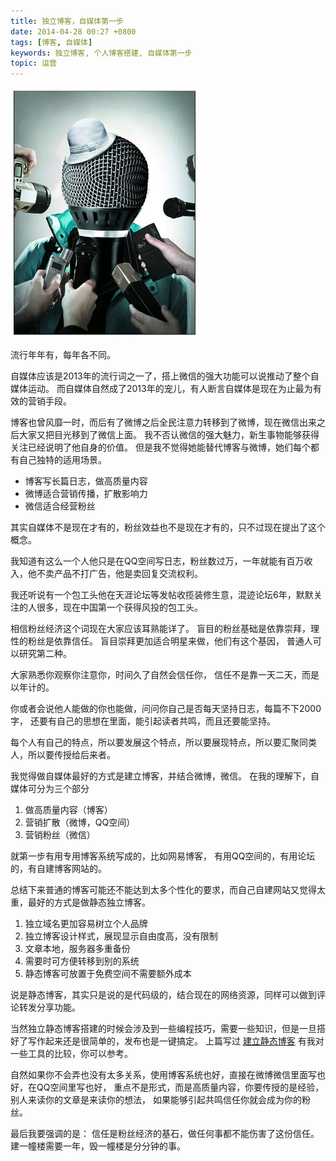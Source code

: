 ```yaml
---
title: 独立博客，自媒体第一步
date: 2014-04-28 00:27 +0800
tags: [博客, 自媒体]
keywords: 独立博客, 个人博客搭建, 自媒体第一步
topic: 运营
---
```


![自媒体](../images/blog/we-media.jpg)

流行年年有，每年各不同。

自媒体应该是2013年的流行词之一了，搭上微信的强大功能可以说推动了整个自媒体运动。
而自媒体自然成了2013年的宠儿，有人断言自媒体是现在为止最为有效的营销手段。

博客也曾风靡一时，而后有了微博之后全民注意力转移到了微博，现在微信出来之后大家又把目光移到了微信上面。
我不否认微信的强大魅力，新生事物能够获得关注已经说明了他自身的价值。
但是我不觉得她能替代博客与微博，她们每个都有自己独特的适用场景。

- 博客写长篇日志，做高质量内容
- 微博适合营销传播，扩散影响力
- 微信适合经营粉丝

其实自媒体不是现在才有的，粉丝效益也不是现在才有的，只不过现在提出了这个概念。

我知道有这么一个人他只是在QQ空间写日志，粉丝数过万，一年就能有百万收入，他不卖产品不打广告，他是卖回复交流权利。

我还听说有一个包工头他在天涯论坛等发帖收揽装修生意，混迹论坛6年，默默关注的人很多，现在中国第一个获得风投的包工头。

相信粉丝经济这个词现在大家应该耳熟能详了。
盲目的粉丝基础是依靠崇拜，理性的粉丝是依靠信任。
盲目崇拜更加适合明星来做，他们有这个基因，
普通人可以研究第二种。

大家熟悉你观察你注意你，时间久了自然会信任你，
信任不是靠一天二天，而是以年计的。

你或者会说他人能做的你也能做，问问你自己是否每天坚持日志，每篇不下2000字，
还要有自己的思想在里面，能引起读者共鸣，而且还要能坚持。

每个人有自己的特点，所以要发展这个特点，所以要展现特点，所以要汇聚同类人，所以要传授给后来者。

我觉得做自媒体最好的方式是建立博客，并结合微博，微信。
在我的理解下，自媒体可分为三个部分

1. 做高质量内容（博客）
2. 营销扩散（微博，QQ空间）
3. 营销粉丝（微信）

就第一步有用专用博客系统写成的，比如网易博客，
有用QQ空间的，有用论坛的，有自建博客网站的。

总结下来普通的博客可能还不能达到太多个性化的要求，而自己自建网站又觉得太重，最好的方式是做静态独立博客。

1. 独立域名更加容易树立个人品牌
2. 独立博客设计样式，展现显示自由度高，没有限制
3. 文章本地，服务器多重备份
4. 需要时可方便转移到别的系统
5. 静态博客可放置于免费空间不需要额外成本

说是静态博客，其实只是说的是代码级的，结合现在的网络资源，同样可以做到评论转发分享功能。

当然独立静态博客搭建的时候会涉及到一些编程技巧，需要一些知识，但是一旦搭好了写作起来还是很简单的，发布也是一键搞定。
上篇写过 [建立静态博客](/blog/2014/04/23/switch-to-middleman-as-blog-engine/) 有我对一些工具的比较，你可以参考。

自然如果你不会弄也没有太多关系，使用博客系统也好，直接在微博微信里面写也好，在QQ空间里写也好，
重点不是形式，而是高质量内容，你要传授的是经验，别人来读你的文章是来读你的想法，
如果能够引起共鸣信任你就会成为你的粉丝。

最后我要强调的是： 信任是粉丝经济的基石，做任何事都不能伤害了这份信任。
建一幢楼需要一年，毁一幢楼是分分钟的事。
